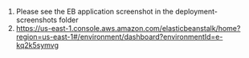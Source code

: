1. Please see the EB application screenshot in the deployment-screenshots folder
2. https://us-east-1.console.aws.amazon.com/elasticbeanstalk/home?region=us-east-1#/environment/dashboard?environmentId=e-kq2k5symvg
